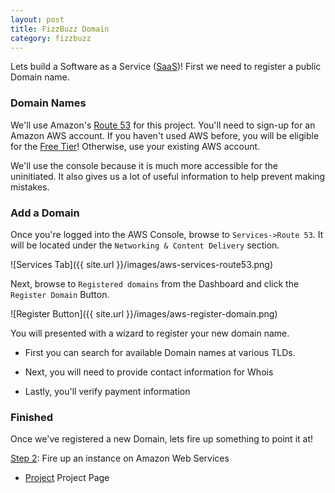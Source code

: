 ```yaml
---
layout: post
title: FizzBuzz Domain
category: fizzbuzz
---
```


Lets build a Software as a Service ([SaaS](https://en.wikipedia.org/wiki/Software_as_a_service))!
First we need to register a public Domain name.

### Domain Names
We'll use Amazon's [Route 53](https://aws.amazon.com/route53/) for this project.
You'll need to sign-up for an Amazon AWS account.
If you haven't used AWS before, you will be eligible for the [Free Tier](https://aws.amazon.com/free)!
Otherwise, use your existing AWS account.

We'll use the console because it is much more accessible for the uninitiated.
It also gives us a lot of useful information to help prevent making mistakes.

### Add a Domain

Once you're logged into the AWS Console, browse to `Services->Route 53`.
It will be located under the `Networking & Content Delivery` section.

![Services Tab]({{ site.url }}/images/aws-services-route53.png)

Next, browse to `Registered domains` from the Dashboard and click the `Register Domain` Button.

![Register Button]({{ site.url }}/images/aws-register-domain.png)

You will presented with a wizard to register your new domain name. 

- First you can search for available Domain names at various TLDs.

- Next, you will need to provide contact information for Whois

- Lastly, you'll verify payment information

### Finished
Once we've registered a new Domain, lets fire up something to point it at!

[Step 2](/fizzbuzz/2017/09/28/fizzbuzz-instance.html): Fire up an instance on Amazon Web Services

- [Project](/fizzbuzz/2017/09/27/fizzbuzz-project.html) Project Page

